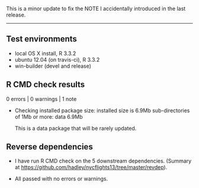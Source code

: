 This is a minor update to fix the NOTE I accidentally introduced in the last release.

---

## Test environments
* local OS X install, R 3.3.2
* ubuntu 12.04 (on travis-ci), R 3.3.2
* win-builder (devel and release)

## R CMD check results

0 errors | 0 warnings | 1 note

* Checking installed package size:
  installed size is  6.9Mb
  sub-directories of 1Mb or more:
    data   6.9Mb

  This is a data package that will be rarely updated.

## Reverse dependencies

* I have run R CMD check on the 5 downstream dependencies.
  (Summary at https://github.com/hadley/nycflights13/tree/master/revdep). 
  
* All passed with no errors or warnings.
